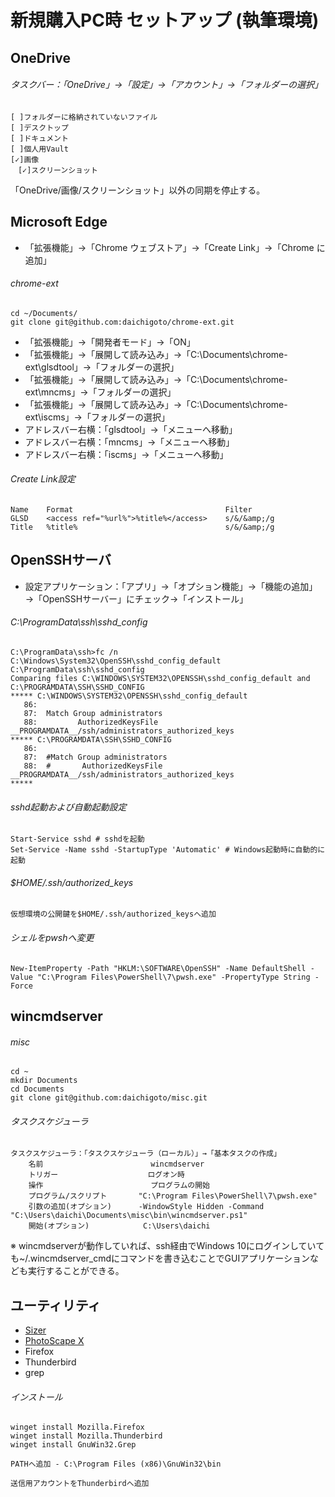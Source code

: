 # 新規購入PC時 セットアップ (執筆環境)

## OneDrive

###### タスクバー：「OneDrive」→「設定」→「アカウント」→「フォルダーの選択」

    [ ]フォルダーに格納されていないファイル
    [ ]デスクトップ
    [ ]ドキュメント
    [ ]個人用Vault
    [✓]画像
    　[✓]スクリーンショット

「OneDrive/画像/スクリーンショット」以外の同期を停止する。

## Microsoft Edge

- 「拡張機能」→「Chrome ウェブストア」→「Create Link」→「Chrome に追加」

###### chrome-ext

    cd ~/Documents/
    git clone git@github.com:daichigoto/chrome-ext.git

- 「拡張機能」→「開発者モード」→「ON」
- 「拡張機能」→「展開して読み込み」→「C:\Documents\chrome-ext\glsdtool」→「フォルダーの選択」
- 「拡張機能」→「展開して読み込み」→「C:\Documents\chrome-ext\mncms」→「フォルダーの選択」
- 「拡張機能」→「展開して読み込み」→「C:\Documents\chrome-ext\iscms」→「フォルダーの選択」
- アドレスバー右横：「glsdtool」→「メニューへ移動」
- アドレスバー右横：「mncms」→「メニューへ移動」
- アドレスバー右横：「iscms」→「メニューへ移動」

###### Create Link設定

    Name    Format                                  Filter
    GLSD    <access ref="%url%">%title%</access>    s/&/&amp;/g
    Title   %title%                                 s/&/&amp;/g

## OpenSSHサーバ

- 設定アプリケーション：「アプリ」→「オプション機能」→「機能の追加」→「OpenSSHサーバー」にチェック→「インストール」

###### C:\ProgramData\ssh\sshd_config

    C:\ProgramData\ssh>fc /n C:\Windows\System32\OpenSSH\sshd_config_default C:\ProgramData\ssh\sshd_config
    Comparing files C:\WINDOWS\SYSTEM32\OPENSSH\sshd_config_default and C:\PROGRAMDATA\SSH\SSHD_CONFIG
    ***** C:\WINDOWS\SYSTEM32\OPENSSH\sshd_config_default
       86:
       87:  Match Group administrators
       88:         AuthorizedKeysFile __PROGRAMDATA__/ssh/administrators_authorized_keys
    ***** C:\PROGRAMDATA\SSH\SSHD_CONFIG
       86:
       87:  #Match Group administrators
       88:  #       AuthorizedKeysFile __PROGRAMDATA__/ssh/administrators_authorized_keys
    *****

###### sshd起動および自動起動設定

    Start-Service sshd # sshdを起動
    Set-Service -Name sshd -StartupType 'Automatic' # Windows起動時に自動的に起動

###### $HOME/.ssh/authorized_keys

    仮想環境の公開鍵を$HOME/.ssh/authorized_keysへ追加

###### シェルをpwshへ変更

    New-ItemProperty -Path "HKLM:\SOFTWARE\OpenSSH" -Name DefaultShell -Value "C:\Program Files\PowerShell\7\pwsh.exe" -PropertyType String -Force 

## wincmdserver

###### misc

    cd ~
    mkdir Documents
    cd Documents
    git clone git@github.com:daichigoto/misc.git

###### タスクスケジューラ

    タスクスケジューラ：「タスクスケジューラ（ローカル）」→「基本タスクの作成」
        名前                        wincmdserver
        トリガー                    ログオン時
        操作                        プログラムの開始
        プログラム/スクリプト       "C:\Program Files\PowerShell\7\pwsh.exe"
        引数の追加(オプション)      -WindowStyle Hidden -Command "C:\Users\daichi\Documents\misc\bin\wincmdserver.ps1"
        開始(オプション)            C:\Users\daichi

※ wincmdserverが動作していれば、ssh経由でWindows 10にログインしていても~/.wincmdserver_cmdにコマンドを書き込むことでGUIアプリケーションなども実行することができる。

## ユーティリティ

- [Sizer](http://www.brianapps.net/sizer/)
- [PhotoScape X](http://x.photoscape.org/)
- Firefox
- Thunderbird
- grep

###### インストール

    winget install Mozilla.Firefox
    winget install Mozilla.Thunderbird
    winget install GnuWin32.Grep

    PATHへ追加 - C:\Program Files (x86)\GnuWin32\bin 

    送信用アカウントをThunderbirdへ追加
